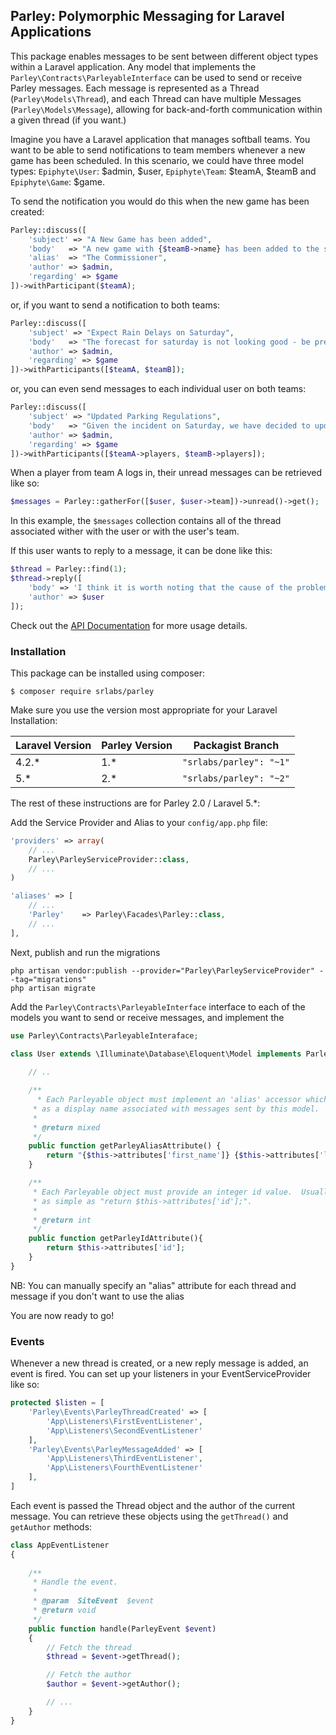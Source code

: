 ## Parley: Polymorphic Messaging for Laravel Applications

This package enables messages to be sent between different object types within a Laravel application.  Any model that implements the ```Parley\Contracts\ParleyableInterface``` can be used to send or receive Parley messages.  Each message is represented as a Thread (```Parley\Models\Thread```), and each Thread can have multiple Messages (```Parley\Models\Message```), allowing for back-and-forth communication within a given thread (if you want.)

Imagine you have a Laravel application that manages softball teams. You want to be able to send notifications to team members whenever a new game has been scheduled.  In this scenario, we could have three model types: ```Epiphyte\User```: $admin, $user, ```Epiphyte\Team```: $teamA, $teamB and ```Epiphyte\Game```: $game.

To send the notification you would do this when the new game has been created:

```php
Parley::discuss([
    'subject' => "A New Game has been added",
    'body'   => "A new game with {$teamB->name} has been added to the schedule.",
    'alias'  => "The Commissioner",
    'author' => $admin,
    'regarding' => $game
])->withParticipant($teamA);
```

or, if you want to send a notification to both teams:

```php
Parley::discuss([
    'subject' => "Expect Rain Delays on Saturday",
    'body'   => "The forecast for saturday is not looking good - be prepared for delays",
    'author' => $admin,
    'regarding' => $game
])->withParticipants([$teamA, $teamB]);
```

or, you can even send messages to each individual user on both teams: 

```php
Parley::discuss([
    'subject' => "Updated Parking Regulations",
    'body'   => "Given the incident on Saturday, we have decided to update league parking rules.",
    'author' => $admin,
    'regarding' => $game
])->withParticipants([$teamA->players, $teamB->players]);
```

When a player from team A logs in, their unread messages can be retrieved like so:

```php
$messages = Parley::gatherFor([$user, $user->team])->unread()->get();
```

In this example, the ```$messages``` collection contains all of the thread associated wither with the user or with the user's team.  

If this user wants to reply to a message, it can be done like this:

```php
$thread = Parley::find(1);
$thread->reply([
    'body' => 'I think it is worth noting that the cause of the problem was mostly due to players from Team B.',
    'author' => $user
]);
```

Check out the [API Documentation](https://github.com/SRLabs/Parley/wiki/API-2.0) for more usage details.


### Installation

This package can be installed using composer:

```shell
$ composer require srlabs/parley
```

Make sure you use the version most appropriate for your Laravel Installation:

| Laravel Version  | Parley Version  | Packagist Branch |
|---|---|---|
| 4.2.* | 1.* | ```"srlabs/parley": "~1"``` |
| 5.* | 2.* | ```"srlabs/parley": "~2"``` |

The rest of these instructions are for Parley 2.0 / Laravel 5.*:

Add the Service Provider and Alias to your ```config/app.php``` file:

```php
'providers' => array(
    // ...
    Parley\ParleyServiceProvider::class,
    // ...
)
```

```php
'aliases' => [
    // ...
    'Parley'    => Parley\Facades\Parley::class,
    // ...
],
```

Next, publish and run the migrations

```shell
php artisan vendor:publish --provider="Parley\ParleyServiceProvider" --tag="migrations"
php artisan migrate
```

Add the ```Parley\Contracts\ParleyableInterface``` interface to each of the models you want to send or receive messages, and implement the 

```php
use Parley\Contracts\ParleyableInteraface;

class User extends \Illuminate\Database\Eloquent\Model implements ParleyableInterface {
    
    // ..

    /**
      * Each Parleyable object must implement an 'alias' accessor which is used 
     * as a display name associated with messages sent by this model.
     *
     * @return mixed
     */
    public function getParleyAliasAttribute() {
        return "{$this->attributes['first_name']} {$this->attributes['last_name']}"; 
    }

    /**
     * Each Parleyable object must provide an integer id value.  Usually this is can be
     * as simple as "return $this->attributes['id'];".
     *
     * @return int
     */
    public function getParleyIdAttribute(){
        return $this->attributes['id'];
    }
}
```

NB: You can manually specify an "alias" attribute for each thread and message if you don't want to use the alias 

You are now ready to go!

### Events

Whenever a new thread is created, or a new reply message is added, an event is fired.  You can set up your listeners in your EventServiceProvider like so: 

```php
protected $listen = [
    'Parley\Events\ParleyThreadCreated' => [
        'App\Listeners\FirstEventListener',
        'App\Listeners\SecondEventListener'
    ],
    'Parley\Events\ParleyMessageAdded' => [
        'App\Listeners\ThirdEventListener',
        'App\Listeners\FourthEventListener'
    ],
]
```

Each event is passed the Thread object and the author of the current message.  You can retrieve these objects using the ```getThread()``` and ```getAuthor``` methods: 

```php
class AppEventListener 
{
    
    /**
     * Handle the event.
     *
     * @param  SiteEvent  $event
     * @return void
     */
    public function handle(ParleyEvent $event)
    {
        // Fetch the thread
        $thread = $event->getThread();

        // Fetch the author
        $author = $event->getAuthor(); 

        // ...
    }
}
```

